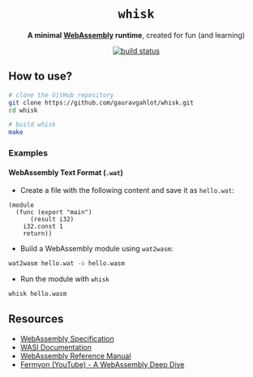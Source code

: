 <div align="center">
  <h1><code>whisk</code></h1>

  <p>
    <strong>A minimal <a href="https://webassembly.org/">WebAssembly</a> runtime</strong>, created for fun (and learning)
  </p>

  <p>
    <a href="https://github.com/gauravgahlot/whisk/actions?query=workflow%3ACI"><img src="https://github.com/gauravgahlot/whisk/actions/workflows/ci.yaml/badge.svg" alt="build status" /></a>
    <!-- <a href="https://docs.rs/whisk"><img src="https://docs.rs/whisk/badge.svg" alt="Documentation Status" /></a> -->
  </p>
</div>

## How to use?

```sh
# clone the GitHub repository
git clone https://github.com/gauravgahlot/whisk.git
cd whisk

# build whisk
make
```

### Examples

#### **WebAssembly Text Format** (`.wat`)

- Create a file with the following content and save it as `hello.wat`:

```wat
(module
  (func (export "main")
      (result i32)
    i32.const 1
    return))
```

- Build a WebAssembly module using `wat2wasm`:

```sh
wat2wasm hello.wat -o hello.wasm
```

- Run the module with `whisk`

```sh
whisk hello.wasm
```

## Resources

- [WebAssembly Specification][1]
- [WASI Documentation][2]
- [WebAssembly Reference Manual][3]
- [Fermyon (YouTube) - A WebAssembly Deep Dive][4]

[1]: https://webassembly.github.io/spec/
[2]: https://github.com/WebAssembly/WASI
[3]: https://github.com/sunfishcode/wasm-reference-manual/blob/master/WebAssembly.md
[4]: https://www.youtube.com/watch?v=VGLnqkegX-g
